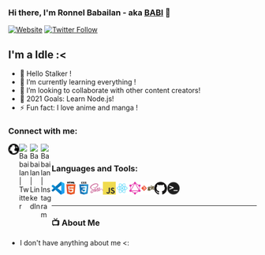 ### Hi there, I'm Ronnel Babailan - aka [BABI][website] 👋

[![Website](https://img.shields.io/website?label=babailan.github.io&style=for-the-badge&url=https://babailan.github.io)](https://babailan.github.io/)
[![Twitter Follow](https://img.shields.io/twitter/follow/ArigatoED?color=1DA1F2&logo=twitter&style=for-the-badge)](https://twitter.com/intent/follow?screen_name=ArigatoED)

## I'm a Idle :<

- 🔭 Hello Stalker !
- 🌱 I’m currently learning everything !
- 👯 I’m looking to collaborate with other content creators!
- 🥅 2021 Goals: Learn Node.js!
- ⚡ Fun fact: I love anime and manga  !

### Connect with me:

[<img align="left" alt="Babailan" width="22px" src="https://raw.githubusercontent.com/iconic/open-iconic/master/svg/globe.svg" />][website]
[<img align="left" alt="Babailan | Twitter" width="22px" src="https://cdn.jsdelivr.net/npm/simple-icons@v3/icons/twitter.svg" />][twitter]
[<img align="left" alt="Babailan | LinkedIn" width="22px" src="https://cdn.jsdelivr.net/npm/simple-icons@v3/icons/linkedin.svg" />][linkedin]
[<img align="left" alt="Babailan | Instagram" width="22px" src="https://cdn.jsdelivr.net/npm/simple-icons@v3/icons/instagram.svg" />][instagram]

<br />

### Languages and Tools:

<img align="left" alt="Visual Studio Code" width="26px" src="https://raw.githubusercontent.com/github/explore/80688e429a7d4ef2fca1e82350fe8e3517d3494d/topics/visual-studio-code/visual-studio-code.png" />
<img align="left" alt="HTML5" width="26px" src="https://raw.githubusercontent.com/github/explore/80688e429a7d4ef2fca1e82350fe8e3517d3494d/topics/html/html.png" />
<img align="left" alt="CSS3" width="26px" src="https://raw.githubusercontent.com/github/explore/80688e429a7d4ef2fca1e82350fe8e3517d3494d/topics/css/css.png" />
<img align="left" alt="Sass" width="26px" src="https://raw.githubusercontent.com/github/explore/80688e429a7d4ef2fca1e82350fe8e3517d3494d/topics/sass/sass.png" />
<img align="left" alt="JavaScript" width="26px" src="https://raw.githubusercontent.com/github/explore/80688e429a7d4ef2fca1e82350fe8e3517d3494d/topics/javascript/javascript.png" />
<img align="left" alt="React" width="26px" src="https://raw.githubusercontent.com/github/explore/80688e429a7d4ef2fca1e82350fe8e3517d3494d/topics/react/react.png" />
<img align="left" alt="GraphQL" width="26px" src="https://raw.githubusercontent.com/github/explore/80688e429a7d4ef2fca1e82350fe8e3517d3494d/topics/graphql/graphql.png" />
<img align="left" alt="Git" width="26px" src="https://raw.githubusercontent.com/github/explore/80688e429a7d4ef2fca1e82350fe8e3517d3494d/topics/git/git.png" />
<img align="left" alt="GitHub" width="26px" src="https://raw.githubusercontent.com/github/explore/78df643247d429f6cc873026c0622819ad797942/topics/github/github.png" />
<img align="left" alt="Terminal" width="26px" src="https://raw.githubusercontent.com/github/explore/80688e429a7d4ef2fca1e82350fe8e3517d3494d/topics/terminal/terminal.png" />

<br />
<br />

---

### 📺 About Me

<!-- ABOUT ME -->
- I don't have anything about me <:
<!-- ABOUT ME -->




[website]: https://babailan.github.io/
[twitter]: https://twitter.com/ArigatoED
[instagram]: https://www.instagram.com/ronelbabailan/
[linkedin]: https://www.linkedin.com/in/ronnel-babailan-a08074213/
